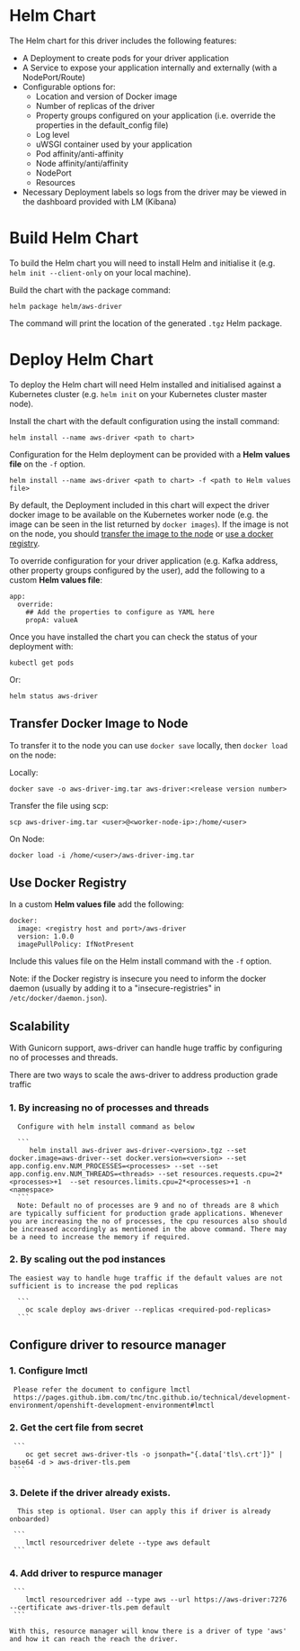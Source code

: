 # Helm Chart

The Helm chart for this driver includes the following features:

- A Deployment to create pods for your driver application
- A Service to expose your application internally and externally (with a NodePort/Route)
- Configurable options for:
    - Location and version of Docker image
    - Number of replicas of the driver
    - Property groups configured on your application (i.e. override the properties in the default_config file)
    - Log level
    - uWSGI container used by your application
    - Pod affinity/anti-affinity
    - Node affinity/anti/affinity
    - NodePort
    - Resources
- Necessary Deployment labels so logs from the driver may be viewed in the dashboard provided with LM (Kibana)

# Build Helm Chart

To build the Helm chart you will need to install Helm and initialise it (e.g. `helm init --client-only` on your local machine).

Build the chart with the package command:

```
helm package helm/aws-driver
```

The command will print the location of the generated `.tgz` Helm package.

# Deploy Helm Chart

To deploy the Helm chart will need Helm installed and initialised against a Kubernetes cluster (e.g. `helm init` on your Kubernetes cluster master node).

Install the chart with the default configuration using the install command:

```
helm install --name aws-driver <path to chart>
```

Configuration for the Helm deployment can be provided with a **Helm values file** on the `-f` option. 

```
helm install --name aws-driver <path to chart> -f <path to Helm values file>
```

By default, the Deployment included in this chart will expect the driver docker image to be available on the Kubernetes worker node (e.g. the image can be seen in the list returned by `docker images`). If the image is not on the node, you should [transfer the image to the node](#transfer-docker-image-to-node) or [use a docker registry](#use-docker-registry).

To override configuration for your driver application (e.g. Kafka address, other property groups configured by the user), add the following to a custom **Helm values file**:

```
app:
  override:
    ## Add the properties to configure as YAML here
    propA: valueA 
```

Once you have installed the chart you can check the status of your deployment with:

```
kubectl get pods
```

Or:

```
helm status aws-driver
```

## Transfer Docker Image to Node

To transfer it to the node you can use `docker save` locally, then `docker load` on the node:

Locally:
```
docker save -o aws-driver-img.tar aws-driver:<release version number>
```

Transfer the file using scp:
```
scp aws-driver-img.tar <user>@<worker-node-ip>:/home/<user>
```

On Node:
```
docker load -i /home/<user>/aws-driver-img.tar
```

## Use Docker Registry

In a custom **Helm values file** add the following:

```
docker:
  image: <registry host and port>/aws-driver
  version: 1.0.0
  imagePullPolicy: IfNotPresent
```

Include this values file on the Helm install command with the `-f` option.

Note: if the Docker registry is insecure you need to inform the docker daemon (usually by adding it to a "insecure-registries" in `/etc/docker/daemon.json`).

## Scalability

   With Gunicorn support, aws-driver can handle huge traffic by configuring no of processes and threads.

   There are two ways to scale the aws-driver to address  production grade traffic

   ### 1. By increasing no of processes and threads

      Configure with helm install command as below

      ```
         helm install aws-driver aws-driver-<version>.tgz --set docker.image=aws-driver--set docker.version=<version> --set app.config.env.NUM_PROCESSES=<processes> --set --set app.config.env.NUM_THREADS=<threads> --set resources.requests.cpu=2*<processes>+1  --set resources.limits.cpu=2*<processes>+1 -n <namespace>
      ```
      Note: Default no of processes are 9 and no of threads are 8 which are typically sufficient for production grade applications. Whenever you are increasing the no of processes, the cpu resources also should be increased accordingly as mentioned in the above command. There may be a need to increase the memory if required.

   ### 2. By scaling out the pod instances
     
    The easiest way to handle huge traffic if the default values are not sufficient is to increase the pod replicas

      ```
        oc scale deploy aws-driver --replicas <required-pod-replicas>
      ```

## Configure driver to resource manager

  ### 1. Configure lmctl
     
     Please refer the document to configure lmctl
     https://pages.github.ibm.com/tnc/tnc.github.io/technical/development-environment/openshift-development-environment#lmctl

  ### 2. Get the cert file from secret

     ```
        oc get secret aws-driver-tls -o jsonpath="{.data['tls\.crt']}" | base64 -d > aws-driver-tls.pem
     ```

  ### 3. Delete if the driver already exists.
       
      This step is optional. User can apply this if driver is already onboarded)
     
     ```
        lmctl resourcedriver delete --type aws default
     ```

  ### 4. Add driver to respurce manager

     ```
        lmctl resourcedriver add --type aws --url https://aws-driver:7276 --certificate aws-driver-tls.pem default
     ```

    With this, resource manager will know there is a driver of type 'aws' and how it can reach the reach the driver.